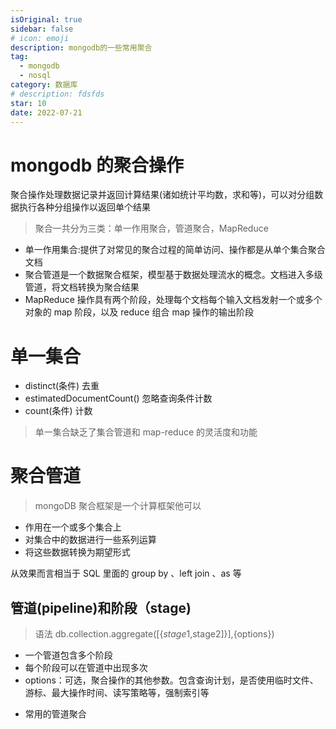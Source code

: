 ```yaml
---
isOriginal: true
sidebar: false
# icon: emoji
description: mongodb的一些常用聚合
tag:
  - mongodb
  - nosql
category: 数据库
# description: fdsfds
star: 10
date: 2022-07-21
---
```


# mongodb 的聚合操作

聚合操作处理数据记录并返回计算结果(诸如统计平均数，求和等)，可以对分组数据执行各种分组操作以返回单个结果

> 聚合一共分为三类：单一作用聚合，管道聚合，MapReduce

- 单一作用集合:提供了对常见的聚合过程的简单访问、操作都是从单个集合聚合文档
- 聚合管道是一个数据聚合框架，模型基于数据处理流水的概念。文档进入多级管道，将文档转换为聚合结果
- MapReduce 操作具有两个阶段，处理每个文档每个输入文档发射一个或多个对象的 map 阶段，以及 reduce 组合 map 操作的输出阶段

# 单一集合

- distinct(条件) 去重
- estimatedDocumentCount() 忽略查询条件计数
- count(条件) 计数

> 单一集合缺乏了集合管道和 map-reduce 的灵活度和功能

<!-- ![1660532971078](2022081501/1660532971078.png) -->

# 聚合管道

> mongoDB 聚合框架是一个计算框架他可以

- 作用在一个或多个集合上
- 对集合中的数据进行一些系列运算
- 将这些数据转换为期望形式

从效果而言相当于 SQL 里面的 group by 、left join 、as 等

## 管道(pipeline)和阶段（stage)

<!-- ![1660533304516](2022081501/1660533304516.png) -->

> 语法 db.collection.aggregate([\{$stage1,$stage2]\}]\,\{options\})

- 一个管道包含多个阶段
- 每个阶段可以在管道中出现多次
- options：可选，聚合操作的其他参数。包含查询计划，是否使用临时文件、游标、最大操作时间、读写策略等，强制索引等

<!-- ![1660533743057](2022081501/1660533743057.png) -->

<!-- ![1660533757466](2022081501/1660533757466.png) -->

- 常用的管道聚合
<!--
<table>
  <thader>
    <tr>

      <th></th>
      <th></th>
      <th></th>
    </tr>

  </thader>
  <tbody>
  <tr>
      <td>$match  </td>
      <td>筛选条件  </td>
      <td>WHERE  </td>
  </tr>
   <tr>
      <td>$project  </td>
      <td>投影  </td>
      <td>AS  </td>
  </tr>
  <tr>
      <td>$lookup    </td>
      <td>左外连接  </td>
      <td>JOIN  </td>
  </tr>
  <tr>
      <td>$sort  </td>
      <td>排序  </td>
      <td>ORDER BY    </td>
  </tr>
  <tr>
      <td> $group  </td>
      <td>分组  </td>
      <td>ORDER BY   </td>
  </tr>

  <tr>
      <td>  $skip/$limit  </td>
      <td>分页  </td>
      <td> </td>
  </tr>
  <tr>
      <td>  $unwind   </td>
      <td>展开数组  </td>
      <td> </td>
  </tr>
  <tr>
      <td> $graphLookup   </td>
      <td>图搜索  </td>
      <td> </td>
  </tr>
  <tr>
      <td> $facet/$bucket  </td>
      <td>分片搜索  </td>
      <td> </td>
  </tr>

  </tbody>
  <tr></tr>
</table> -->

